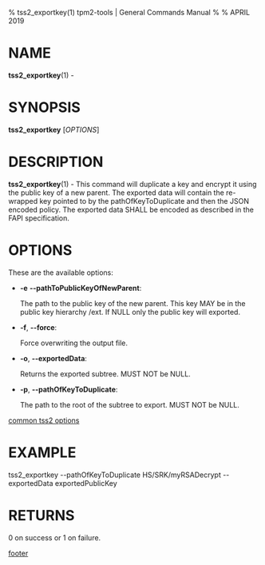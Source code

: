 % tss2_exportkey(1) tpm2-tools | General Commands Manual
%
% APRIL 2019

# NAME

**tss2_exportkey**(1) -

# SYNOPSIS

**tss2_exportkey** [*OPTIONS*]

# DESCRIPTION

**tss2_exportkey**(1) - This command will duplicate a key and encrypt it using the public key of a new parent. The exported data will contain the re-wrapped key pointed to by the pathOfKeyToDuplicate and then the JSON encoded policy. The exported data SHALL be encoded as described in the FAPI specification.

# OPTIONS

These are the available options:

  * **-e** **\--pathToPublicKeyOfNewParent**:

    The path to the public key of the new parent. This key MAY be in the public key hierarchy /ext. If NULL only the public key will exported.

  * **-f**, **\--force**:

    Force overwriting the output file.

  * **-o**, **\--exportedData**:

    Returns the exported subtree. MUST NOT be NULL.

  * **-p**, **\--pathOfKeyToDuplicate**:

    The path to the root of the subtree to export. MUST NOT be NULL.

[common tss2 options](common/tss2-options.md)

# EXAMPLE

tss2_exportkey --pathOfKeyToDuplicate HS/SRK/myRSADecrypt --exportedData exportedPublicKey

# RETURNS

0 on success or 1 on failure.

[footer](common/footer.md)
